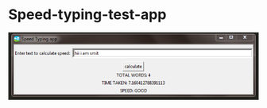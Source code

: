 # Speed-typing-test-app

![](https://raw.githubusercontent.com/Smit2808/Speed-typing-test-app/master/speed_typing_test_app.PNG)
